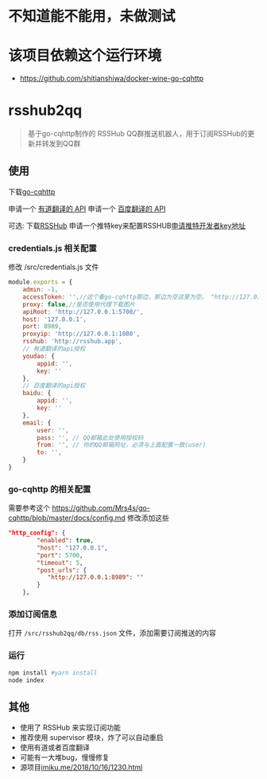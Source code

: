 # 不知道能不能用，未做测试

# 该项目依赖这个运行环境
* https://github.com/shitianshiwa/docker-wine-go-cqhttp

# rsshub2qq

> 基于go-cqhttp制作的 RSSHub QQ群推送机器人，用于订阅RSSHub的更新并转发到QQ群

## 使用

下载[go-cqhttp](https://github.com/Mrs4s/go-cqhttp/releases)



申请一个 [有道翻译的 API](http://ai.youdao.com/?keyfrom=fanyi-new-nav)
申请一个 [百度翻译的 API](http://api.fanyi.baidu.com/)

可选:
下载[RSSHub](https://github.com/DIYgod/RSSHub)
申请一个推特key来配置RSSHUB[申请推特开发者key地址](https://developer.twitter.com/apps)

### credentials.js 相关配置

修改 /src/credentials.js 文件

```javascript
module.exports = {
    admin: -1,
    accessToken: '',//这个看go-cqhttp那边，那边为空这里为空。 "http://127.0.0.1:8989": "" 后面这个""就是accessToken
    proxy: false,//是否使用代理下载图片
    apiRoot: 'http://127.0.0.1:5700/',
    host: '127.0.0.1',
    port: 8989,
    proxyip: 'http://127.0.0.1:1080',
    rsshub: 'http://rsshub.app',
    // 有道翻译的api授权
    youdao: {
        appid: '',
        key: ''
    },
    // 百度翻译的api授权
    baidu: {
        appid: '',
        key: ''
    },
    email: {
        user: '',
        pass: '', // QQ邮箱此处使用授权码
        from: '', // 你的QQ邮箱网址，必须与上面配置一致(user)
        to: '',
    }
}
```

### go-cqhttp 的相关配置
需要参考这个
https://github.com/Mrs4s/go-cqhttp/blob/master/docs/config.md
修改添加这些
```json
"http_config": {
		"enabled": true,
		"host": "127.0.0.1",
		"port": 5700,
		"timeout": 5,
		"post_urls": {
           "http://127.0.0.1:8989": ""
        }
	},
```
### 添加订阅信息

打开 `/src/rsshub2qq/db/rss.json` 文件，添加需要订阅推送的内容

### 运行

```bash
npm install #yarn install 
node index
```

## 其他

- 使用了 RSSHub 来实现订阅功能
- 推荐使用 supervisor 模块，炸了可以自动重启
- 使用有道或者百度翻译
- 可能有一大堆bug，慢慢修复
- 源项目[imiku.me/2018/10/16/1230.html](https://imiku.me/2018/10/16/1230.html)
